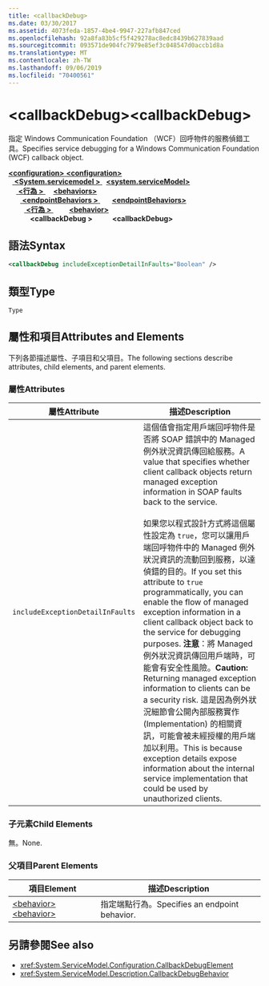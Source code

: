 ```yaml
---
title: <callbackDebug>
ms.date: 03/30/2017
ms.assetid: 4073feda-1857-4be4-9947-227afb847ced
ms.openlocfilehash: 92a8fa83b5cf5f429278ac8edc8439b627839aad
ms.sourcegitcommit: 093571de904fc7979e85ef3c048547d0accb1d8a
ms.translationtype: MT
ms.contentlocale: zh-TW
ms.lasthandoff: 09/06/2019
ms.locfileid: "70400561"
---
```

# <a name="callbackdebug"></a><span data-ttu-id="99d4e-101">\<callbackDebug></span><span class="sxs-lookup"><span data-stu-id="99d4e-101">\<callbackDebug></span></span>
<span data-ttu-id="99d4e-102">指定 Windows Communication Foundation （WCF）回呼物件的服務偵錯工具。</span><span class="sxs-lookup"><span data-stu-id="99d4e-102">Specifies service debugging for a Windows Communication Foundation (WCF) callback object.</span></span>  
  
<span data-ttu-id="99d4e-103">[ **\<configuration>** ](../configuration-element.md)</span><span class="sxs-lookup"><span data-stu-id="99d4e-103">[**\<configuration>**](../configuration-element.md)</span></span>\
<span data-ttu-id="99d4e-104">&nbsp;&nbsp;[ **\<System.servicemodel >** ](system-servicemodel.md)</span><span class="sxs-lookup"><span data-stu-id="99d4e-104">&nbsp;&nbsp;[**\<system.serviceModel>**](system-servicemodel.md)</span></span>\
<span data-ttu-id="99d4e-105">&nbsp;&nbsp;&nbsp;&nbsp;[ **\<行為 >** ](behaviors.md)</span><span class="sxs-lookup"><span data-stu-id="99d4e-105">&nbsp;&nbsp;&nbsp;&nbsp;[**\<behaviors>**](behaviors.md)</span></span>\
<span data-ttu-id="99d4e-106">&nbsp;&nbsp;&nbsp;&nbsp;&nbsp;&nbsp;[ **\<endpointBehaviors >** ](endpointbehaviors.md)</span><span class="sxs-lookup"><span data-stu-id="99d4e-106">&nbsp;&nbsp;&nbsp;&nbsp;&nbsp;&nbsp;[**\<endpointBehaviors>**](endpointbehaviors.md)</span></span>\
<span data-ttu-id="99d4e-107">&nbsp;&nbsp;&nbsp;&nbsp;&nbsp;&nbsp;&nbsp;&nbsp;[ **\<行為 >** ](behavior-of-endpointbehaviors.md)</span><span class="sxs-lookup"><span data-stu-id="99d4e-107">&nbsp;&nbsp;&nbsp;&nbsp;&nbsp;&nbsp;&nbsp;&nbsp;[**\<behavior>**](behavior-of-endpointbehaviors.md)</span></span>\
<span data-ttu-id="99d4e-108">&nbsp;&nbsp;&nbsp;&nbsp;&nbsp;&nbsp;&nbsp;&nbsp;&nbsp;&nbsp; **\<callbackDebug >**</span><span class="sxs-lookup"><span data-stu-id="99d4e-108">&nbsp;&nbsp;&nbsp;&nbsp;&nbsp;&nbsp;&nbsp;&nbsp;&nbsp;&nbsp;**\<callbackDebug>**</span></span>  
  
## <a name="syntax"></a><span data-ttu-id="99d4e-109">語法</span><span class="sxs-lookup"><span data-stu-id="99d4e-109">Syntax</span></span>  
  
```xml  
<callbackDebug includeExceptionDetailInFaults="Boolean" />
```  
  
## <a name="type"></a><span data-ttu-id="99d4e-110">類型</span><span class="sxs-lookup"><span data-stu-id="99d4e-110">Type</span></span>  
 `Type`  
  
## <a name="attributes-and-elements"></a><span data-ttu-id="99d4e-111">屬性和項目</span><span class="sxs-lookup"><span data-stu-id="99d4e-111">Attributes and Elements</span></span>  
 <span data-ttu-id="99d4e-112">下列各節描述屬性、子項目和父項目。</span><span class="sxs-lookup"><span data-stu-id="99d4e-112">The following sections describe attributes, child elements, and parent elements.</span></span>  
  
### <a name="attributes"></a><span data-ttu-id="99d4e-113">屬性</span><span class="sxs-lookup"><span data-stu-id="99d4e-113">Attributes</span></span>  
  
|<span data-ttu-id="99d4e-114">屬性</span><span class="sxs-lookup"><span data-stu-id="99d4e-114">Attribute</span></span>|<span data-ttu-id="99d4e-115">描述</span><span class="sxs-lookup"><span data-stu-id="99d4e-115">Description</span></span>|  
|---------------|-----------------|  
|`includeExceptionDetailInFaults`|<span data-ttu-id="99d4e-116">這個值會指定用戶端回呼物件是否將 SOAP 錯誤中的 Managed 例外狀況資訊傳回給服務。</span><span class="sxs-lookup"><span data-stu-id="99d4e-116">A value that specifies whether client callback objects return managed exception information in SOAP faults back to the service.</span></span><br /><br /> <span data-ttu-id="99d4e-117">如果您以程式設計方式將這個屬性設定為 `true`，您可以讓用戶端回呼物件中的 Managed 例外狀況資訊的流動回到服務，以達偵錯的目的。</span><span class="sxs-lookup"><span data-stu-id="99d4e-117">If you set this attribute to `true` programmatically, you can enable the flow of managed exception information in a client callback object back to the service for debugging purposes.</span></span> <span data-ttu-id="99d4e-118">**注意**：將 Managed 例外狀況資訊傳回用戶端時，可能會有安全性風險。</span><span class="sxs-lookup"><span data-stu-id="99d4e-118">**Caution:**  Returning managed exception information to clients can be a security risk.</span></span> <span data-ttu-id="99d4e-119">這是因為例外狀況細節會公開內部服務實作 (Implementation) 的相關資訊，可能會被未經授權的用戶端加以利用。</span><span class="sxs-lookup"><span data-stu-id="99d4e-119">This is because exception details expose information about the internal service implementation that could be used by unauthorized clients.</span></span>|  
  
### <a name="child-elements"></a><span data-ttu-id="99d4e-120">子元素</span><span class="sxs-lookup"><span data-stu-id="99d4e-120">Child Elements</span></span>  
 <span data-ttu-id="99d4e-121">無。</span><span class="sxs-lookup"><span data-stu-id="99d4e-121">None.</span></span>  
  
### <a name="parent-elements"></a><span data-ttu-id="99d4e-122">父項目</span><span class="sxs-lookup"><span data-stu-id="99d4e-122">Parent Elements</span></span>  
  
|<span data-ttu-id="99d4e-123">項目</span><span class="sxs-lookup"><span data-stu-id="99d4e-123">Element</span></span>|<span data-ttu-id="99d4e-124">描述</span><span class="sxs-lookup"><span data-stu-id="99d4e-124">Description</span></span>|  
|-------------|-----------------|  
|[<span data-ttu-id="99d4e-125">\<behavior></span><span class="sxs-lookup"><span data-stu-id="99d4e-125">\<behavior></span></span>](behavior-of-endpointbehaviors.md)|<span data-ttu-id="99d4e-126">指定端點行為。</span><span class="sxs-lookup"><span data-stu-id="99d4e-126">Specifies an endpoint behavior.</span></span>|  
  
## <a name="see-also"></a><span data-ttu-id="99d4e-127">另請參閱</span><span class="sxs-lookup"><span data-stu-id="99d4e-127">See also</span></span>

- <xref:System.ServiceModel.Configuration.CallbackDebugElement>
- <xref:System.ServiceModel.Description.CallbackDebugBehavior>
